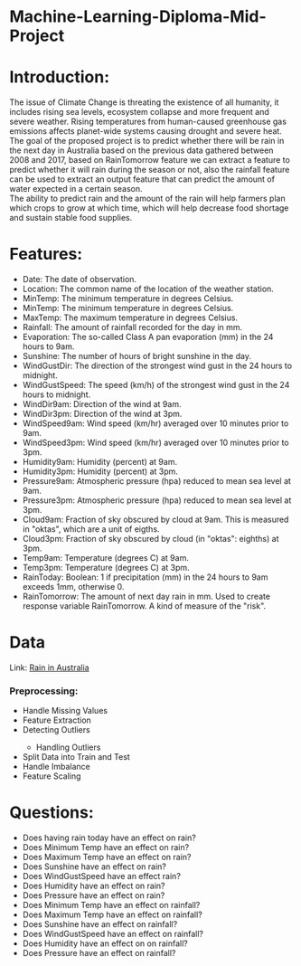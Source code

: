 # Machine-Learning-Diploma-Mid-Project
# Introduction:
The issue of Climate Change is threating the existence of all humanity, it includes rising sea levels, ecosystem collapse and more frequent and severe weather. Rising temperatures from human-caused greenhouse gas emissions affects planet-wide systems causing drought and severe heat.<br>
The goal of the proposed project is to predict whether there will be rain in the next day in Australia based on the previous data gathered between 2008 and 2017, based on RainTomorrow feature we can extract a feature to predict whether it will rain during the season or not, also the rainfall feature can be used to extract an output feature that can predict the amount of water expected in a certain season.<br>
The ability to predict rain and the amount of the rain will help farmers plan which crops to grow at which time, which will help decrease food shortage and sustain stable food supplies.
# Features:
<ul>
<li>Date: The date of observation.</li>
<li>Location: The common name of the location of the weather station.</li>
<li>MinTemp: The minimum temperature in degrees Celsius.</li>
<li>MinTemp: The minimum temperature in degrees Celsius.</li>
<li>MaxTemp: The maximum temperature in degrees Celsius.</li>
<li>Rainfall: The amount of rainfall recorded for the day in mm.</li>
<li>Evaporation: The so-called Class A pan evaporation (mm) in the 24 hours to 9am.</li>
<li>Sunshine: The number of hours of bright sunshine in the day.</li>
<li>WindGustDir: The direction of the strongest wind gust in the 24 hours to midnight.</li>
<li>WindGustSpeed: The speed (km/h) of the strongest wind gust in the 24 hours to midnight.</li>
<li>WindDir9am: Direction of the wind at 9am.</li>
<li>WindDir3pm: Direction of the wind at 3pm.</li>
<li>WindSpeed9am: Wind speed (km/hr) averaged over 10 minutes prior to 9am.</li>
<li>WindSpeed3pm: Wind speed (km/hr) averaged over 10 minutes prior to 3pm.</li>
<li>Humidity9am: Humidity (percent) at 9am.</li>
<li>Humidity3pm: Humidity (percent) at 3pm.</li>
<li>Pressure9am: Atmospheric pressure (hpa) reduced to mean sea level at 9am.</li>
<li>Pressure3pm: Atmospheric pressure (hpa) reduced to mean sea level at 3pm.</li>
<li>Cloud9am: Fraction of sky obscured by cloud at 9am. This is measured in "oktas", which are a unit of eigths.</li>
<li>Cloud3pm: Fraction of sky obscured by cloud (in "oktas": eighths) at 3pm.</li>
<li>Temp9am: Temperature (degrees C) at 9am.</li>
<li>Temp3pm: Temperature (degrees C) at 3pm.</li>
<li>RainToday: Boolean: 1 if precipitation (mm) in the 24 hours to 9am exceeds 1mm, otherwise 0.</li>
<li>RainTomorrow: The amount of next day rain in mm. Used to create response variable RainTomorrow. A kind of measure of the "risk".</li>
</ul>
<h1>Data</h1>
<p>Link: <a href='https://www.kaggle.com/datasets/jsphyg/weather-dataset-rattle-package'>Rain in Australia</a></p>
<h3>Preprocessing:</h3>
<ul>
<li>Handle Missing Values</li>
<li>Feature Extraction</li>
<li>Detecting Outliers</li>
  <ul>
    <li>Handling Outliers</li>
  </ul>
<li>Split Data into Train and Test</li>
<li>Handle Imbalance</li>
<li>Feature Scaling</li>
</ul>
<h1>Questions:</h1>
<ul>
<li>Does having rain today have an effect on rain?</li>
<li>Does Minimum Temp have an effect on rain?</li>
<li>Does Maximum Temp have an effect on rain?</li>
<li>Does Sunshine have an effect on rain?</li>
<li>Does WindGustSpeed have an effect rain?</li>
<li>Does Humidity have an effect on rain?</li>
<li>Does Pressure have an effect on rain?</li>
<li>Does Minimum Temp have an effect on rainfall?</li>
<li>Does Maximum Temp have an effect on rainfall?</li>
<li>Does Sunshine have an effect on rainfall?</li>
<li>Does WindGustSpeed have an effect on rainfall?</li>
<li>Does Humidity have an effect on on rainfall?</li>
<li>Does Pressure have an effect on rainfall?</li>
</ul>
